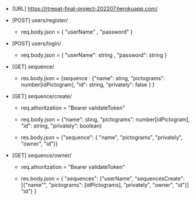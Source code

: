- [URL] https://rtrepat-final-project-202207.herokuapp.com/

- [POST] users/register/

  - req.body.json = { "userName" , "password" }

- [POST] users/login/

  - req.body.json = { "userName": string , "password": string }

- [GET] sequence/

  - res.body.json = {sequence : {"name": sting, "pictograms": number[idPictogram], "id": string, "privately": false } }

- [GET] sequence/create/

  - req.athoritzation = "Bearer validateToken"
  - req.body.json = {"name": sting, "pictograms": number[idPictogram], "id": string, "privately": boolean}

  - res.body.json = {"sequence": { "name", "pictograms", "privately", "owner", "id"}}

- [GET] sequence/owner/

  - req.athoritzation = "Bearer validateToken"

  - res.body.json = { "sequences": {"userName", "sequencesCreate": [{"name"", "pictograms": [idPictograms], "privately", "owner", "id"}] "id"} }
